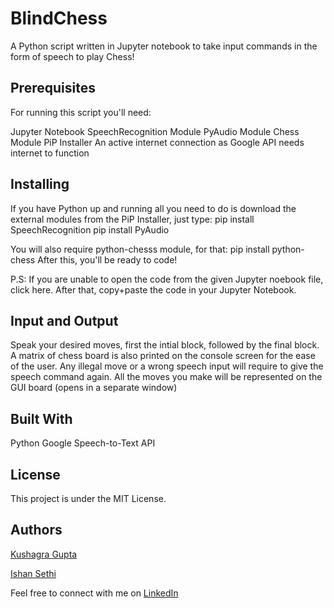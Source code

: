 # BlindChess

A Python script written in Jupyter notebook to take input commands in the form of speech to play Chess!

## Prerequisites

For running this script you'll need:

Jupyter Notebook
SpeechRecognition Module
PyAudio Module
Chess Module
PiP Installer
An active internet connection as Google API needs internet to function

## Installing

If you have Python up and running all you need to do is download the external modules from the PiP Installer, just type: pip install SpeechRecognition pip install PyAudio

You will also require python-chesss module, for that: pip install python-chess After this, you'll be ready to code!

P.S: If you are unable to open the code from the given Jupyter noebook file, click here. After that, copy+paste the code in your Jupyter Notebook.

## Input and Output

Speak your desired moves, first the intial block, followed by the final block. A matrix of chess board is also printed on the console screen for the ease of the user. Any illegal move or a wrong speech input will require to give the speech command again. All the moves you make will be represented on the GUI board (opens in a separate window)

## Built With

Python
Google Speech-to-Text API

## License

This project is under the MIT License.

## Authors

[Kushagra Gupta](https://github.com/KG-1510)

[Ishan Sethi](https://github.com/IshanSethi9)

Feel free to connect with me on [LinkedIn](https://www.linkedin.com/in/ishansethi09/)
